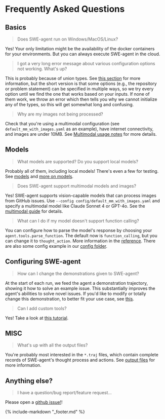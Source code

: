 # Frequently Asked Questions

## Basics

> Does SWE-agent run on Windows/MacOS/Linux?

Yes! Your only limitation might be the availability of the docker containers for your environments.
But you can always execute SWE-agent in the cloud.

> I got a very long error message about various configuration options not working. What's up?

This is probably because of union types.
See [this section](usage/cl_tutorial.md#union-types) for more information, but the short version is that some options (e.g., the repository or problem statement) can be specified in multiple ways, so we try every option until we find the one that works based on your inputs.
If none of them work, we throw an error which then tells you why we cannot initialize any of the types, so this will get somewhat long and confusing.

> Why are my images not being processed?

Check that you're using a multimodal configuration (see `default_mm_with_images.yaml` as an example), have internet connectivity, and images are under 10MB. See [Multimodal usage notes](usage/multimodal.md) for more details.

## Models

> What models are supported? Do you support local models?

Probably all of them, including local models! There's even a few for testing. See [models](installation/keys.md) and [more on models](config/models.md).

> Does SWE-agent support multimodal models and images?

Yes! SWE-agent supports vision-capable models that can process images from GitHub issues. Use `--config config/default_mm_with_images.yaml` and specify a multimodal model like Claude Sonnet 4 or GPT-4o. See the [multimodal guide](usage/multimodal.md) for details.

> What can I do if my model doesn't support function calling?

You can configure how to parse the model's response by choosing your `agent.tools.parse_function`.
The default now is `function_calling`, but you can change it to `thought_action`.
More information in the [reference](reference/parsers.md).
There are also some config example in our [config folder](https://github.com/SWE-agent/SWE-agent/tree/main/config).

## Configuring SWE-agent

> How can I change the demonstrations given to SWE-agent?

At the start of each run, we feed the agent a demonstration trajectory, showing it how to solve an example issue.
This substantially improves the agent's abilities to solve novel issues.
If you'd like to modify or totally change this demonstration, to better fit your use case, see [this](config/demonstrations.md).

> Can I add custom tools?

Yes! Take a look at [this tutorial](usage/adding_custom_tools.md).

## MISC

> What's up with all the output files?

You're probably most interested in the `*.traj` files, which contain complete records of SWE-agent's thought process and actions. See [output files](usage/trajectories.md) for more information.

## Anything else?

> I have a question/bug report/feature request...

Please open a [github issue!](https://github.com/SWE-agent/SWE-agent/issues)!


{% include-markdown "_footer.md" %}